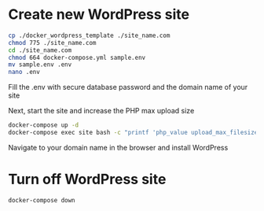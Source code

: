 # Create new WordPress site

``` bash
cp ./docker_wordpress_template ./site_name.com
chmod 775 ./site_name.com
cd ./site_name.com
chmod 664 docker-compose.yml sample.env
mv sample.env .env
nano .env
```

Fill the .env with secure database password and the domain name of your site

Next, start the site and increase the PHP max upload size
```bash
docker-compose up -d
docker-compose exec site bash -c "printf 'php_value upload_max_filesize 128M\nphp_value post_max_size 128M\nphp_value max_execution_time 300\n' >> .htaccess" 
```

Navigate to your domain name in the browser and install WordPress

# Turn off WordPress site

```bash
docker-compose down
```


